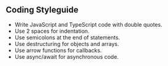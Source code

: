 ## Coding Styleguide

- Write JavaScript and TypeScript code with double quotes.
- Use 2 spaces for indentation.
- Use semicolons at the end of statements.
- Use destructuring for objects and arrays.
- Use arrow functions for callbacks.
- Use async/await for asynchronous code.
